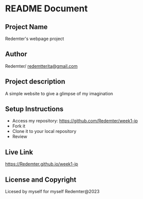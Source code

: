 # README Document
## Project Name
Redemter's webpage project
## Author
Redemter/ <redemtterita@gmail.com>
## Project description
A simple website to give a glimpse of my imagination
## Setup Instructions
- Access my repository: https://github.com/Redemter/week1-ip
- Fork it
- Clone it to your local repository
- Review
## Live Link
https://Redemter.github.io/week1-ip

## License and Copyright
Licesed by myself for myself
Redemter@2023